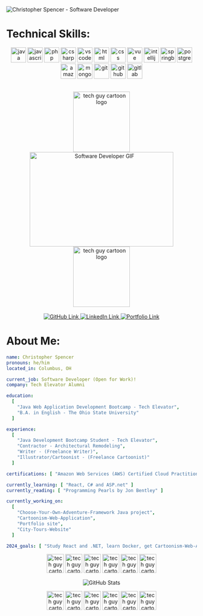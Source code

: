 <img src="https://drive.google.com/uc?export=view&id=1WDbOJrxdLU5tLkr2JJ7zV4GeH8XaSSpD" title="Christopher Spencer - Software Developer" alt="Christopher Spencer - Software Developer" />

<h1> Technical Skills: </h1>
<p align="center">
  <img src="https://cdn.jsdelivr.net/gh/devicons/devicon/icons/java/java-original.svg" alt="java" width="40" height="40" title="Java"/>
  <img src="https://cdn.jsdelivr.net/gh/devicons/devicon/icons/javascript/javascript-original.svg" alt="javascript" width="40" height="40" title="JavaScript"/>
  <img src="https://cdn.jsdelivr.net/gh/devicons/devicon/icons/php/php-original.svg" alt="php" width="40" height="40" title="PHP" /> 
  <img src="https://cdn.jsdelivr.net/gh/devicons/devicon/icons/csharp/csharp-original.svg" alt="csharp" width="40" height="40" title="C#" />
  <img src="https://cdn.jsdelivr.net/gh/devicons/devicon/icons/vscode/vscode-original.svg" alt="vscode" width="40" height="40" title="Visual Studio Code" />
  <img src="https://cdn.jsdelivr.net/gh/devicons/devicon/icons/html5/html5-original-wordmark.svg" alt="html" width="40" height="40" title="HTML" />
  <img src="https://cdn.jsdelivr.net/gh/devicons/devicon/icons/css3/css3-original-wordmark.svg" alt="css" width="40" height="40" title="CSS" />
  <img src="https://cdn.jsdelivr.net/gh/devicons/devicon/icons/vuejs/vuejs-original.svg" alt="vue" width="40" height="40" title="VUE.js" /> 
  <img src="https://cdn.jsdelivr.net/gh/devicons/devicon/icons/intellij/intellij-original.svg" alt="intellij" width="40" height="40" title="IntelliJ" />
  <img src="https://cdn.jsdelivr.net/gh/devicons/devicon/icons/spring/spring-original.svg" alt="springboot" width="40" height="40" title="Spring Boot" />          
  <img src="https://cdn.jsdelivr.net/gh/devicons/devicon/icons/postgresql/postgresql-original.svg" alt="postgresql" width="40" height="40" title="PostgreSQL" />
  <img src="https://cdn.jsdelivr.net/gh/devicons/devicon/icons/amazonwebservices/amazonwebservices-original.svg" alt="amazon web services (aws)" width="40" height="40" title="Amazon Web Services (AWS)" /> 
  <img src="https://cdn.jsdelivr.net/gh/devicons/devicon/icons/mongodb/mongodb-original.svg" alt="mongodb" width="40" height="40" title="MongoDB" />    
  <img src="https://cdn.jsdelivr.net/gh/devicons/devicon/icons/git/git-original.svg"  alt="git" width="40" height="40" title="GIT" />
  <img src="https://cdn.jsdelivr.net/gh/devicons/devicon/icons/github/github-original.svg" alt="github" width="40" height="40" title="GitHub" />
  <img src="https://cdn.jsdelivr.net/gh/devicons/devicon/icons/gitlab/gitlab-original.svg" alt="gitlab" width="40" height="40" title="GitLab" />          
</p>

<br>

<div align="center">
  <img src="https://drive.google.com/uc?export=view&id=1yi2sWac1BQWrphg4kYi3N44CL91Qt808" height="160px" width="150px" title="Hello there!" alt="tech guy cartoon logo" />
  <img src="https://media.giphy.com/media/R03zWv5p1oNSQd91EP/giphy.gif" width="380" height="250" alt="Software Developer GIF" title="clickety-clack-clickety-clack-clickety-clack-clickety-clack-clickety-clack-clickety-clack-clickety-clack-clickety-clack-clickety-clack-clickety-clack-clickety-clack-clickety-clack-clickety-clack-clickety-clack-clickety-clack-clickety-clack-clickety-clack-clickety-clack"/>
  <img src="https://drive.google.com/uc?export=view&id=1yi2sWac1BQWrphg4kYi3N44CL91Qt808" height="160px" width="150px" title="Hello there!" alt="tech guy cartoon logo"/>
</div>

<br>

<div align="center">
  <a href="https://github.com/christopher-spencer">
    <img src="https://img.shields.io/badge/GitHub-100000?style=for-the-badge&logo=github&logoColor=white" title="Check out my GitHub!" alt="GitHub Link" />
  </a>
  <a href="https://www.linkedin.com/in/christopher-dale-spencer/">
    <img src="https://img.shields.io/badge/LinkedIn-0077B5?style=for-the-badge&logo=linkedin&logoColor=white" title="Check out my LinkedIn!" alt="LinkedIn Link" />
  </a>
  <a href="https://christopher-spencer.github.io/portfolio/">
    <img src="https://img.shields.io/badge/Portfolio-255E63?style=for-the-badge&logo=About.me&logoColor=white" title="Check out my Portfolio!" alt="Portfolio Link" />
  </a>
</div>

<div>
<h1> About Me: </h1>
</div>

```yaml
name: Christopher Spencer
pronouns: he/him
located_in: Columbus, OH

current_job: Software Developer (Open for Work)! 
company: Tech Elevator Alumni

education:
  [
    "Java Web Application Development Bootcamp - Tech Elevator",
    "B.A. in English - The Ohio State University"
  ]

experience:
  [
    "Java Development Bootcamp Student - Tech Elevator",
    "Contractor - Architectural Remodeling",
    "Writer - (Freelance Writer)",
    "Illustrator/Cartoonist - (Freelance Cartoonist)"
  ]

certifications: [ "Amazon Web Services (AWS) Certified Cloud Practitioner" ]

currently_learning: [ "React, C# and ASP.net" ]
currently_reading: [ "Programming Pearls by Jon Bentley" ]

currently_working_on:
  [
    "Choose-Your-Own-Adventure-Framework Java project",
    "Cartoonism-Web-Application",
    "Portfolio site",
    "City-Tours-Website"    
  ]

2024_goals: [ "Study React and .NET, learn Docker, get Cartoonism-Web-Application up and moving, start a Raspberry Pi project" ]
```

<p align="center">
  <img src="https://drive.google.com/uc?export=view&id=1yi2sWac1BQWrphg4kYi3N44CL91Qt808" height="50px" width="45px" title="It's" alt="tech guy cartoon logo"/>
  <img src="https://drive.google.com/uc?export=view&id=1yi2sWac1BQWrphg4kYi3N44CL91Qt808" height="50px" width="45px" title="a" alt="tech guy cartoon logo"/>
  <img src="https://drive.google.com/uc?export=view&id=1yi2sWac1BQWrphg4kYi3N44CL91Qt808" height="50px" width="45px" title="beautiful" alt="tech guy cartoon logo"/>
  <img src="https://drive.google.com/uc?export=view&id=1yi2sWac1BQWrphg4kYi3N44CL91Qt808" height="50px" width="45px" title="day" alt="tech guy cartoon logo"/>
  <img src="https://drive.google.com/uc?export=view&id=1yi2sWac1BQWrphg4kYi3N44CL91Qt808" height="50px" width="45px" title="to" alt="tech guy cartoon logo"/>
  <img src="https://drive.google.com/uc?export=view&id=1yi2sWac1BQWrphg4kYi3N44CL91Qt808" height="50px" width="45px" title="code!" alt="tech guy cartoon logo"/>
</p>

<div align="center" >
 <img src="https://github-profile-summary-cards.vercel.app/api/cards/profile-details?username=christopher-spencer&theme=tokyonight" title="Github Stats" alt="GitHub Stats" />
</div>

<p align="center">
  <img src="https://drive.google.com/uc?export=view&id=1yi2sWac1BQWrphg4kYi3N44CL91Qt808" height="50px" width="45px" title="Goodbye" alt="tech guy cartoon logo"/>
  <img src="https://drive.google.com/uc?export=view&id=1yi2sWac1BQWrphg4kYi3N44CL91Qt808" height="50px" width="45px" title="there!" alt="tech guy cartoon logo"/>
  <img src="https://drive.google.com/uc?export=view&id=1yi2sWac1BQWrphg4kYi3N44CL91Qt808" height="50px" width="45px" title="Have" alt="tech guy cartoon logo"/>
  <img src="https://drive.google.com/uc?export=view&id=1yi2sWac1BQWrphg4kYi3N44CL91Qt808" height="50px" width="45px" title="a" alt="tech guy cartoon logo"/>
  <img src="https://drive.google.com/uc?export=view&id=1yi2sWac1BQWrphg4kYi3N44CL91Qt808" height="50px" width="45px" title="great" alt="tech guy cartoon logo"/>
  <img src="https://drive.google.com/uc?export=view&id=1yi2sWac1BQWrphg4kYi3N44CL91Qt808" height="50px" width="45px" title="day!" alt="tech guy cartoon logo"/>
</p>
